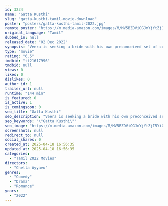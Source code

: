```yaml
---
id: 3234
name: "Gatta Kusthi"
slug: "gatta-kusthi-tamil-movie-download"
poster: "posters/gatta-kusthi-tamil-2022.jpg"
remote_poster: "https://m.media-amazon.com/images/M/MV5BZDViOGJmYjYtZjI5Yi00YTE1LTljMDgtZjQ4OTMyZjZjMDZhXkEyXkFqcGc@._V1_SX300.jpg"
original_language: "Tamil"
dubbed_in: null
released_date: "02 Dec 2022"
synopsis: "Veera is seeking a bride with his own preconceived set of conditions. However, he unexpectedly ends up marrying Keerthi who is the polar opposite to his expectations. What will happen when the truth is revealed?"
type: "movie"
rating: "6.5"
imdbid: "tt21617996"
tmdbid: null
views: 0
likes: 0
dislikes: 0
author_id: 1
trailer_url: null
runtime: "144 min"
is_featured: 0
is_active: 1
is_comingsoon: 0
seo_title: "Gatta Kusthi"
seo_description: "Veera is seeking a bride with his own preconceived set of conditions. However, he unexpectedly ends up marrying Keerthi who is the polar opposite to his expectations. What will happen when the truth is revealed?"
seo_keywords: "\"Gatta Kusthi\""
seo_image: "https://m.media-amazon.com/images/M/MV5BZDViOGJmYjYtZjI5Yi00YTE1LTljMDgtZjQ4OTMyZjZjMDZhXkEyXkFqcGc@._V1_SX300.jpg"
screenshots: null
redirect_to: null
social_shares: 0
created_at: 2025-04-18 16:56:35
updated_at: 2025-04-18 16:56:35
categories:
  - "Tamil 2022 Movies"
directors:
  - "Chella Ayyavu"
genres:
  - "Comedy"
  - "Drama"
  - "Romance"
years:
  - "2022"
---
```

